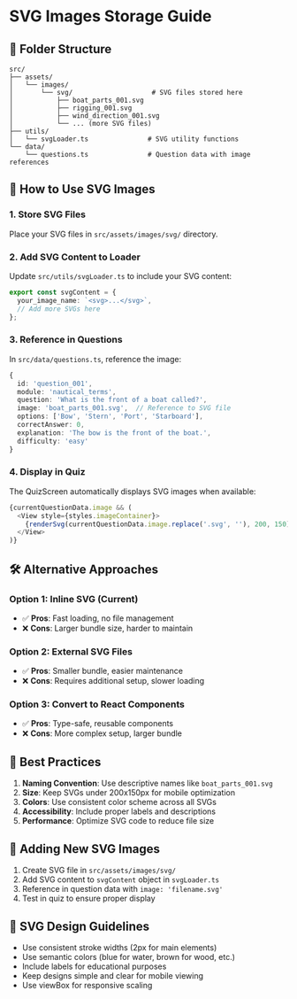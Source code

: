 # SVG Images Storage Guide

## 📁 Folder Structure

```
src/
├── assets/
│   └── images/
│       └── svg/                    # SVG files stored here
│           ├── boat_parts_001.svg
│           ├── rigging_001.svg
│           ├── wind_direction_001.svg
│           └── ... (more SVG files)
├── utils/
│   └── svgLoader.ts               # SVG utility functions
└── data/
    └── questions.ts               # Question data with image references
```

## 🎯 How to Use SVG Images

### 1. **Store SVG Files**
Place your SVG files in `src/assets/images/svg/` directory.

### 2. **Add SVG Content to Loader**
Update `src/utils/svgLoader.ts` to include your SVG content:

```typescript
export const svgContent = {
  your_image_name: `<svg>...</svg>`,
  // Add more SVGs here
};
```

### 3. **Reference in Questions**
In `src/data/questions.ts`, reference the image:

```typescript
{
  id: 'question_001',
  module: 'nautical_terms',
  question: 'What is the front of a boat called?',
  image: 'boat_parts_001.svg',  // Reference to SVG file
  options: ['Bow', 'Stern', 'Port', 'Starboard'],
  correctAnswer: 0,
  explanation: 'The bow is the front of the boat.',
  difficulty: 'easy'
}
```

### 4. **Display in Quiz**
The QuizScreen automatically displays SVG images when available:

```typescript
{currentQuestionData.image && (
  <View style={styles.imageContainer}>
    {renderSvg(currentQuestionData.image.replace('.svg', ''), 200, 150)}
  </View>
)}
```

## 🛠️ Alternative Approaches

### Option 1: Inline SVG (Current)
- ✅ **Pros**: Fast loading, no file management
- ❌ **Cons**: Larger bundle size, harder to maintain

### Option 2: External SVG Files
- ✅ **Pros**: Smaller bundle, easier maintenance
- ❌ **Cons**: Requires additional setup, slower loading

### Option 3: Convert to React Components
- ✅ **Pros**: Type-safe, reusable components
- ❌ **Cons**: More complex setup, larger bundle

## 📝 Best Practices

1. **Naming Convention**: Use descriptive names like `boat_parts_001.svg`
2. **Size**: Keep SVGs under 200x150px for mobile optimization
3. **Colors**: Use consistent color scheme across all SVGs
4. **Accessibility**: Include proper labels and descriptions
5. **Performance**: Optimize SVG code to reduce file size

## 🔧 Adding New SVG Images

1. Create SVG file in `src/assets/images/svg/`
2. Add SVG content to `svgContent` object in `svgLoader.ts`
3. Reference in question data with `image: 'filename.svg'`
4. Test in quiz to ensure proper display

## 🎨 SVG Design Guidelines

- Use consistent stroke widths (2px for main elements)
- Use semantic colors (blue for water, brown for wood, etc.)
- Include labels for educational purposes
- Keep designs simple and clear for mobile viewing
- Use viewBox for responsive scaling
